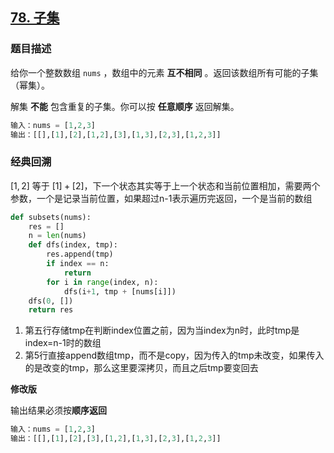 ## [78. 子集](https://leetcode-cn.com/problems/subsets/)

### 题目描述

给你一个整数数组 `nums` ，数组中的元素 **互不相同** 。返回该数组所有可能的子集（幂集）。

解集 **不能** 包含重复的子集。你可以按 **任意顺序** 返回解集。

```python
输入：nums = [1,2,3]
输出：[[],[1],[2],[1,2],[3],[1,3],[2,3],[1,2,3]]
```

### 经典回溯

$[1, 2]$ 等于 $[1] + [2]$，下一个状态其实等于上一个状态和当前位置相加，需要两个参数，一个是记录当前位置，如果超过n-1表示遍历完返回，一个是当前的数组

```python
def subsets(nums):
    res = []
    n = len(nums)
    def dfs(index, tmp):
        res.append(tmp)
        if index == n:
            return
        for i in range(index, n):
            dfs(i+1, tmp + [nums[i]])
    dfs(0, [])
    return res
```

1. 第五行存储tmp在判断index位置之前，因为当index为n时，此时tmp是index=n-1时的数组
2. 第5行直接append数组tmp，而不是copy，因为传入的tmp未改变，如果传入的是改变的tmp，那么这里要深拷贝，而且之后tmp要变回去

**修改版**

输出结果必须按**顺序返回**

```python
输入：nums = [1,2,3]
输出：[[],[1],[2],[3],[1,2],[1,3],[2,3],[1,2,3]]
```

